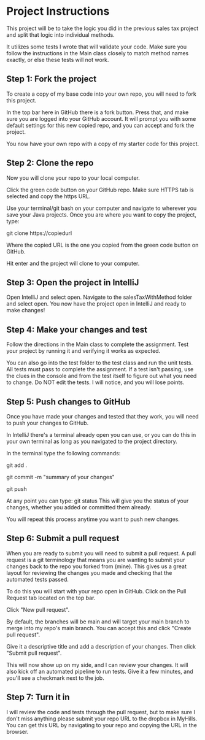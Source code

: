 # Project Instructions

This project will be to take the logic you did in
the previous sales tax project and split that logic into individual
methods. 

It utilizes some tests I wrote that will validate your code. Make sure you follow
the instructions in the Main class closely to match method names exactly, or else these
tests will not work.

## Step 1: Fork the project

To create a copy of my base code into your own repo, you
will need to fork this project.

In the top bar here in GitHub there is a fork button. Press that,
and make sure you are logged into your GitHub account. It will
prompt you with some default settings for this new copied repo,
and you can accept and fork the project.

You now have your own repo with a copy of my starter code for this project.

## Step 2: Clone the repo

Now you will clone your repo to your local computer. 

Click the green code button on your GitHub repo. Make sure HTTPS tab is selected
and copy the https URL.

Use your terminal/git bash on your computer and navigate to
wherever you save your Java projects. Once you are where you want
to copy the project, type:

git clone https://copiedurl

Where the copied URL is the one you copied from the green code button
on GitHub.

Hit enter and the project will clone to your computer.

## Step 3: Open the project in IntelliJ

Open IntelliJ and select open. Navigate to the salesTaxWithMethod folder
and select open. You now have the project open in IntelliJ and ready to make changes!

## Step 4: Make your changes and test

Follow the directions in the Main class to complete the assignment.
Test your project by running it and verifying it works as expected.

You can also go into the test folder to the test class and run the unit tests. 
All tests must pass to complete the assignment. If a test isn't passing, use the clues
in the console and from the test itself to figure out what you need to change. Do NOT edit the
tests. I will notice, and you will lose points.

## Step 5: Push changes to GitHub

Once you have made your changes and tested that they work, you will need to 
push your changes to GitHub. 

In IntelliJ there's a terminal already open you can use, or you can do this in
your own terminal as long as you navigated to the project directory.

In the terminal type the following commands:<br>

git add .<br>

git commit -m "summary of your changes"<br>

git push<br>

At any point you can type: git status
This will give you the status of your changes, whether you added
or committed them already.

You will repeat this process anytime you want to push new changes.

## Step 6: Submit a pull request

When you are ready to submit you will need to submit a pull request. A pull request
is a git terminology that means you are wanting to submit your changes back to the repo
you forked from (mine). This gives us a great layout for reviewing the changes you made
and checking that the automated tests passed.

To do this you will start with your repo open in GitHub. Click on the Pull Request tab located
on the top bar.

Click "New pull request".

By default, the branches will be main and will target your main branch to merge into my repo's main branch.
You can accept this and click "Create pull request".

Give it a descriptive title and add a description of your changes. Then click "Submit pull request".

This will now show up on my side, and I can review your changes. It will also kick off an automated pipeline
to run tests. Give it a few minutes, and you'll see a checkmark next to the job. 

## Step 7: Turn it in

I will review the code and tests through the pull request, but to make sure I don't miss anything please
submit your repo URL to the dropbox in MyHills. You can get this URL by navigating to your repo
and copying the URL in the browser.
